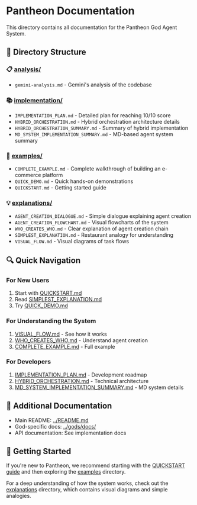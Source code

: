 # Pantheon Documentation

This directory contains all documentation for the Pantheon God Agent System.

## 📁 Directory Structure

### 📋 [analysis/](analysis/)
- `gemini-analysis.md` - Gemini's analysis of the codebase

### 📚 [implementation/](implementation/)
- `IMPLEMENTATION_PLAN.md` - Detailed plan for reaching 10/10 score
- `HYBRID_ORCHESTRATION.md` - Hybrid orchestration architecture details
- `HYBRID_ORCHESTRATION_SUMMARY.md` - Summary of hybrid implementation
- `MD_SYSTEM_IMPLEMENTATION_SUMMARY.md` - MD-based agent system summary

### 🎯 [examples/](examples/)
- `COMPLETE_EXAMPLE.md` - Complete walkthrough of building an e-commerce platform
- `QUICK_DEMO.md` - Quick hands-on demonstrations
- `QUICKSTART.md` - Getting started guide

### 💡 [explanations/](explanations/)
- `AGENT_CREATION_DIALOGUE.md` - Simple dialogue explaining agent creation
- `AGENT_CREATION_FLOWCHART.md` - Visual flowcharts of the system
- `WHO_CREATES_WHO.md` - Clear explanation of agent creation chain
- `SIMPLEST_EXPLANATION.md` - Restaurant analogy for understanding
- `VISUAL_FLOW.md` - Visual diagrams of task flows

## 🔍 Quick Navigation

### For New Users
1. Start with [QUICKSTART.md](examples/QUICKSTART.md)
2. Read [SIMPLEST_EXPLANATION.md](explanations/SIMPLEST_EXPLANATION.md)
3. Try [QUICK_DEMO.md](examples/QUICK_DEMO.md)

### For Understanding the System
1. [VISUAL_FLOW.md](explanations/VISUAL_FLOW.md) - See how it works
2. [WHO_CREATES_WHO.md](explanations/WHO_CREATES_WHO.md) - Understand agent creation
3. [COMPLETE_EXAMPLE.md](examples/COMPLETE_EXAMPLE.md) - Full example

### For Developers
1. [IMPLEMENTATION_PLAN.md](implementation/IMPLEMENTATION_PLAN.md) - Development roadmap
2. [HYBRID_ORCHESTRATION.md](implementation/HYBRID_ORCHESTRATION.md) - Technical architecture
3. [MD_SYSTEM_IMPLEMENTATION_SUMMARY.md](implementation/MD_SYSTEM_IMPLEMENTATION_SUMMARY.md) - MD system details

## 📖 Additional Documentation

- Main README: [../README.md](../README.md)
- God-specific docs: [../gods/docs/](../gods/docs/)
- API documentation: See implementation docs

## 🚀 Getting Started

If you're new to Pantheon, we recommend starting with the [QUICKSTART guide](examples/QUICKSTART.md) and then exploring the [examples](examples/) directory.

For a deep understanding of how the system works, check out the [explanations](explanations/) directory, which contains visual diagrams and simple analogies.